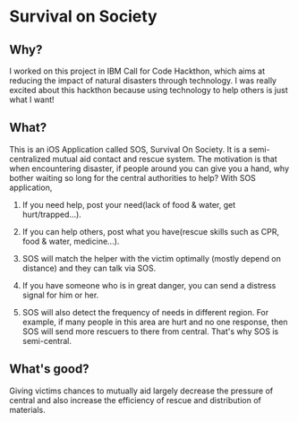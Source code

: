 # Survival on Society

## Why?
I worked on this project in IBM Call for Code Hackthon, which aims at reducing the impact of natural disasters through technology.
I was really excited about this hackthon because using technology to help others is just what I want!

## What?
This is an iOS Application called SOS, Survival On Society. It is a semi-centralized mutual aid contact and rescue system. The motivation is that when encountering disaster, if people around you can give you a hand, why bother waiting so long for the central authorities to help? With SOS application,

1. If you need help, post your need(lack of food & water, get hurt/trapped...).

2. If you can help others, post what you have(rescue skills such as CPR, food & water, medicine...).

3. SOS will match the helper with the victim optimally (mostly depend on distance) and they can talk via SOS.

4. If you have someone who is in great danger, you can send a distress signal for him or her.

5. SOS will also detect the frequency of needs in different region. For example, if many people in this area are hurt and no one response, then SOS will send more rescuers to there from central. That's why SOS is semi-central.

## What's good?
Giving victims chances to mutually aid largely decrease the pressure of central and also increase the efficiency of rescue and distribution of materials. 
